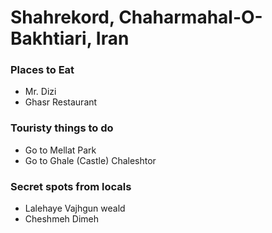 # Shahrekord, Chaharmahal-O-Bakhtiari, Iran

### Places to Eat
- Mr. Dizi
- Ghasr Restaurant

### Touristy things to do
- Go to Mellat Park
- Go to Ghale (Castle) Chaleshtor

### Secret spots from locals
- Lalehaye Vajhgun weald
- Cheshmeh Dimeh
